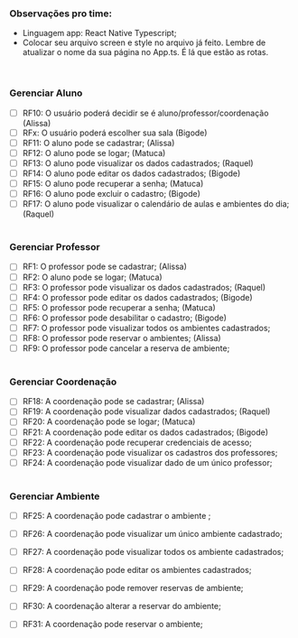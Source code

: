 <h3>Observações pro time:</h3>

- Linguagem app: React Native Typescript;
- Colocar seu arquivo screen e style no arquivo já feito. Lembre de atualizar o nome da sua página no App.ts. É lá que estão as rotas.

<br>
<h3>Gerenciar Aluno</h3>

- [ ] RF10: O usuário poderá decidir se é aluno/professor/coordenação  (Alissa)
- [ ] RFx: O usuário poderá escolher sua sala  (Bigode)
- [ ] RF11: O aluno pode se cadastrar;  (Alissa)
- [ ] RF12: O aluno pode se logar;  (Matuca)
- [ ] RF13: O aluno pode visualizar os dados cadastrados;  (Raquel)
- [ ] RF14: O aluno pode editar os dados cadastrados;  (Bigode)
- [ ] RF15: O aluno pode recuperar a senha;  (Matuca)
- [ ] RF16:  O aluno pode excluir o cadastro;  (Bigode)
- [ ] RF17: O aluno pode visualizar o calendário de aulas e ambientes do dia;  (Raquel)
 <br> <br>

<h3>Gerenciar Professor</h3>

- [ ] RF1: O professor pode se cadastrar;  (Alissa)
- [ ] RF2: O aluno pode se logar;  (Matuca)
- [ ] RF3: O professor pode visualizar os dados cadastrados;  (Raquel)
- [ ] RF4: O professor pode editar os dados cadastrados;  (Bigode)
- [ ] RF5: O professor pode recuperar a senha;  (Matuca)
- [ ] RF6: O professor pode desabilitar o cadastro;  (Bigode)
- [ ] RF7: O professor pode visualizar todos os ambientes cadastrados; 
- [ ] RF8: O professor pode reservar o ambientes; (Alissa)
- [ ] RF9: O professor pode cancelar a reserva de ambiente;
 <br> <br>

<h3>Gerenciar Coordenação</h3>

- [ ] RF18: A coordenação pode se cadastrar;  (Alissa)
- [ ] RF19: A coordenação pode visualizar dados cadastrados;  (Raquel)
- [ ] RF20: A coordenação pode se logar;  (Matuca)
- [ ] RF21: A coordenação pode editar os dados cadastrados;  (Bigode)
- [ ] RF22: A coordenação pode recuperar credenciais de acesso;
- [ ] RF23: A coordenação pode visualizar os cadastros dos professores;
- [ ] RF24: A coordenação pode visualizar dado de um único professor;
 <br> <br>
<h3>Gerenciar Ambiente</h3>

- [ ] RF25: A coordenação pode cadastrar o ambiente ;
- [ ] RF26: A coordenação pode visualizar um único ambiente cadastrado;
- [ ] RF27: A coordenação pode visualizar todos os ambiente cadastrados;
- [ ] RF28: A coordenação pode editar os ambientes cadastrados;
- [ ] RF29: A coordenação pode remover reservas de ambiente;
- [ ] RF30: A coordenação alterar a reservar do ambiente;
- [ ] RF31: A coordenação pode reservar o ambiente;

